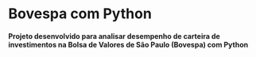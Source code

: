 # Bovespa com Python

#### Projeto desenvolvido para analisar desempenho de carteira de investimentos na Bolsa de Valores de São Paulo (Bovespa) com Python
